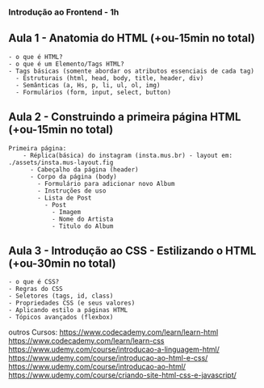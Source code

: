 ### Introdução ao Frontend - 1h

## Aula 1 - Anatomia do HTML (+ou-15min no total)

    - o que é HTML?
    - o que é um Elemento/Tags HTML?
    - Tags básicas (somente abordar os atributos essenciais de cada tag)
      - Estruturais (html, head, body, title, header, div)
      - Semânticas (a, Hs, p, li, ul, ol, img)
      - Formulários (form, input, select, button)

## Aula 2 - Construindo a primeira página HTML (+ou-15min no total)

    Primeira página:
        - Réplica(básica) do instagram (insta.mus.br) - layout em: ./assets/insta.mus-layout.fig
          - Cabeçalho da página (header)
          - Corpo da página (body)
            - Formulário para adicionar novo Album
            - Instruções de uso
            - Lista de Post
              - Post
                - Imagem
                - Nome do Artista
                - Titulo do Album

## Aula 3 - Introdução ao CSS - Estilizando o HTML (+ou-30min no total)

    - o que é CSS?
    - Regras do CSS
    - Seletores (tags, id, class)
    - Propriedades CSS (e seus valores)
    - Aplicando estilo a páginas HTML
    - Tópicos avançados (flexbox)

outros Cursos:
https://www.codecademy.com/learn/learn-html
https://www.codecademy.com/learn/learn-css​
https://www.udemy.com/course/introducao-a-linguagem-html/
https://www.udemy.com/course/introducao-ao-html-e-css/
https://www.udemy.com/course/introducao-ao-html/
https://www.udemy.com/course/criando-site-html-css-e-javascript/
